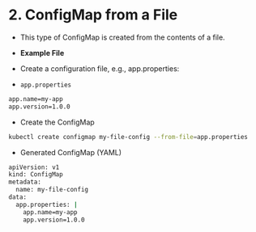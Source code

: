 # 2. ConfigMap from a File
* This type of ConfigMap is created from the contents of a file.

* **Example File**
* Create a configuration file, e.g., app.properties:

* `app.properties`
```bash
app.name=my-app
app.version=1.0.0
```
* Create the ConfigMap
```bash
kubectl create configmap my-file-config --from-file=app.properties
```

* Generated ConfigMap (YAML)
```bash
apiVersion: v1
kind: ConfigMap
metadata:
  name: my-file-config
data:
  app.properties: |
    app.name=my-app
    app.version=1.0.0
```
